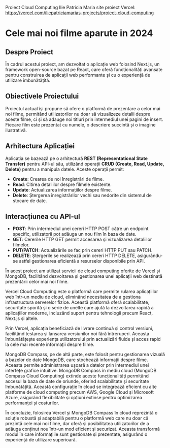 Proiect Cloud Computing Ilie Patricia Maria
site proiect Vercel: https://vercel.com/iliepatriciamarias-projects/proiect-cloud-computing

# Cele mai noi filme aparute in 2024

## Despre Proiect
În cadrul acestui proiect, am dezvoltat o aplicație web folosind Next.js, un framework open-source bazat pe React, care oferă funcționalități avansate pentru construirea de aplicații web performante și cu o experiență de utilizare îmbunătățită.

## Obiectivele Proiectului
Proiectul actual își propune să ofere o platformă de prezentare a celor mai noi filme, permitând utilizatorilor nu doar să vizualizeze detalii despre aceste filme, ci și să adauge noi titluri prin intermediul unei pagini de insert. Fiecare film este prezentat cu numele, o descriere succintă și o imagine ilustrativă.

## Arhitectura Aplicației
Aplicația se bazează pe o arhitectură **REST (Representational State Transfer)** pentru API-ul său, utilizând operații **CRUD (Create, Read, Update, Delete)** pentru a manipula datele. Aceste operații permit:
- **Create**: Crearea de noi înregistrări de filme.
- **Read**: Citirea detaliilor despre filmele existente.
- **Update**: Actualizarea informațiilor despre filme.
- **Delete**: Ștergerea înregistrărilor vechi sau nedorite din sistemul de stocare de date.

## Interacțiunea cu API-ul
- **POST**: Prin intermediul unei cereri HTTP POST către un endpoint specific, utilizatorii pot adăuga un nou film în baza de date.
- **GET**: Cererile HTTP GET permit accesarea și vizualizarea detaliilor filmelor.
- **PUT/PATCH**: Actualizările se fac prin cereri HTTP PUT sau PATCH.
- **DELETE**: Ștergerile se realizează prin cereri HTTP DELETE, asigurându-se astfel gestionarea eficientă a resurselor disponibile prin API.

În acest proiect am utilizat servicii de cloud computing oferite de Vercel și MongoDB, facilitând dezvoltarea și gestionarea unei aplicații web destinată prezentării celor mai noi filme.

Vercel Cloud Computing este o platformă care permite rularea aplicațiilor web într-un mediu de cloud, eliminând necesitatea de a gestiona infrastructura serverelor fizice. Această platformă oferă scalabilitate, securitate sporită și o serie de unelte care ajută la dezvoltarea rapidă a aplicațiilor moderne, incluzând suport pentru tehnologii precum React, Next.js și altele.

Prin Vercel, aplicația beneficiază de livrare continuă și control versiuni, facilitând testarea și lansarea versiunilor noi fără întreruperi. Aceasta îmbunătățește experiența utilizatorului prin actualizări fluide și acces rapid la cele mai recente informații despre filme.

MongoDB Compass, pe de altă parte, este folosit pentru gestionarea vizuală a bazelor de date MongoDB, care stochează informații despre filme. Aceasta permite administrarea ușoară a datelor prin intermediul unei interfețe grafice intuitive. MongoDB Compass în mediu cloud (MongoDB Compass Cloud Computing) extinde aceste funcționalități permitând accesul la baza de date de oriunde, oferind scalabilitate și securitate îmbunătățită.
Această configurație în cloud se integrează eficient cu alte platforme de cloud computing precum AWS, Google Cloud și Microsoft Azure, asigurând flexibilitate și opțiuni extinse pentru optimizarea performanței și costurilor.

În concluzie, folosirea Vercel și MongoDB Compass în cloud reprezintă o soluție robustă și adaptabilă pentru o platformă web care nu doar că prezintă cele mai noi filme, dar oferă și posibilitatea utilizatorilor de a adăuga conținut nou într-un mod eficient și securizat. Aceasta transformă modul în care informațiile sunt gestionate și prezentate, asigurând o experiență de utilizare superioară.


